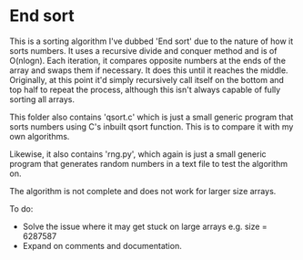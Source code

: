 # End sort
This is a sorting algorithm I've dubbed 'End sort' due to the nature of how it sorts numbers. It uses a recursive divide and conquer method and is of O(nlogn). Each iteration, it compares opposite numbers at the ends of the array and swaps them if necessary. It does this until it reaches the middle. Originally, at this point it'd simply recursively call itself on the bottom and top half to repeat the process, although this isn't always capable of fully sorting all arrays.

This folder also contains 'qsort.c' which is just a small generic program that sorts numbers using C's inbuilt qsort function. This is to compare it with my own algorithms.

Likewise, it also contains 'rng.py', which again is just a small generic program that generates random numbers in a text file to test the algorithm on.

The algorithm is not complete and does not work for larger size arrays.

To do:
- Solve the issue where it may get stuck on large arrays e.g. size = 6287587
- Expand on comments and documentation.
